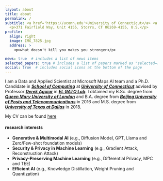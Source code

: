 ```yaml
---
layout: about
title: about
permalink: /
subtitle: <a href='https://uconn.edu'>University of Connecticut</a> <a href='https://www.cse.uconn.edu'>CSE</a> 
  <p>371 Fairfield Way, Unit 4155, Storrs, CT 06269-4155, U.S.</p>
profile:
  align: right
  image: IMG_7825.jpg
  address: >
    <p>what doesn't kill you makes you stronger</p>

news: true  # includes a list of news items
selected_papers: true # includes a list of papers marked as "selected={true}"
social: true  # includes social icons at the bottom of the page
---
```


<p>I am a Data and Applied Scientist at Microsoft Maps AI team and a Ph.D. Candidate in <a href="https://www.cse.uconn.edu"><b><i>School of Computing</i></b></a> at <a href="https://uconn.edu"><b><i>University of Connecticut</i></b></a> advised by Professor <a href="https://www.derekaguiar.com/"><b><i>Derek Aguiar</i></b></a> in <a href="https://bayesomicslab.github.io/"><b><i>EL GATO Lab</i></b></a>. I obtained my B.Sc. degree from <a href="https://www.qmul.ac.uk"><b><i>Queen Mary University of London</i></b></a> and B.A. degree from <a href="https://english.bupt.edu.cn"><b><i>Beijing University of Posts and Telecommunications</i></b></a> in 2016 and M.S. degree from <a href="https://www.utdallas.edu"><b><i>University of Texas at Dallas</i></b></a> in 2018.</p>

<p>My CV can be found <a href="https://drive.google.com/file/d/1E1dREHOvIeVAl2S0oodd75wKPmtcOL4J/view">here</a></p>
<h4>research interests</h4>
<ul>
  <li><b>Generative & Multimodal AI</b> (e.g., Diffusion Model, GPT, Llama and Zero/Few-shot foundation models)</li>
  <li><b>Security & Privacy in Machine Learning</b> (e.g., Gradient Attack, Reconstruction Attack)</li>
  <li><b>Privacy-Preserving Machine Learning</b> (e.g., Differential Privacy, MPC and TEE)</li>
  <li><b>Efficient AI</b> (e.g., Knowledge Distillation, Weight Pruning and Quantization)</li>

</ul>

<!-- Put your address / P.O. box / other info right below your picture. You can also disable any these elements by editing `profile` property of the YAML header of your `_pages/about.md`. Edit `_bibliography/papers.bib` and Jekyll will render your [publications page](/al-folio/publications/) automatically.

Link to your social media connections, too. This theme is set up to use [Font Awesome icons](http://fortawesome.github.io/Font-Awesome/) and [Academicons](https://jpswalsh.github.io/academicons/), like the ones below. Add your Facebook, Twitter, LinkedIn, Google Scholar, or just disable all of them. -->

